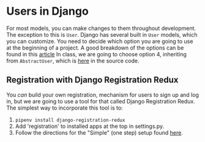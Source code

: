 # Users in Django

For most models, you can make changes to them throughout development. The exception to this is `User`. Django has several built in `User` 
models, which you can customize. You need to decide which option you are going to use at the beginning of a project. A good breakdown of
the options can be found in this [article](https://simpleisbetterthancomplex.com/tutorial/2016/07/22/how-to-extend-django-user-model.html)
In class, we are going to choose option 4, inheriting from `AbstractUser`, which is [here](https://github.com/django/django/blob/0dd29209091280ccf34e07c9468746c396b7778e/django/contrib/auth/models.py#L334) in the source code.


## Registration with Django Registration Redux

You *can* build your own registration, mechanism for users to sign up and log in, but we are going to use a tool for that called Django
Registration Redux. The simplest way to incorporate this tool is to:
1. `pipenv install django-registration-redux`
2. Add 'registration' to installed apps at the top in settings.py.
3. Follow the directions for the "Simple" (one step) setup found [here](https://django-registration-redux.readthedocs.io/en/latest/simple-backend.html).

